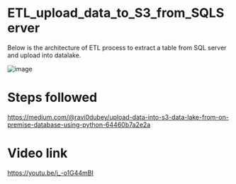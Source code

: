 # ETL_upload_data_to_S3_from_SQLServer

Below is the architecture of ETL process to extract a table from SQL server and upload into datalake.

![image](https://github.com/ravi0dubey/ETL_upload_data_to_S3_from_SQLServer/assets/38419795/b6c869d2-2844-4b8d-b59c-fbca733887bd)

# Steps followed
https://medium.com/@ravi0dubey/upload-data-into-s3-data-lake-from-on-premise-database-using-python-64460b7a2e2a

# Video link 
https://youtu.be/j_-o1G44mBI


